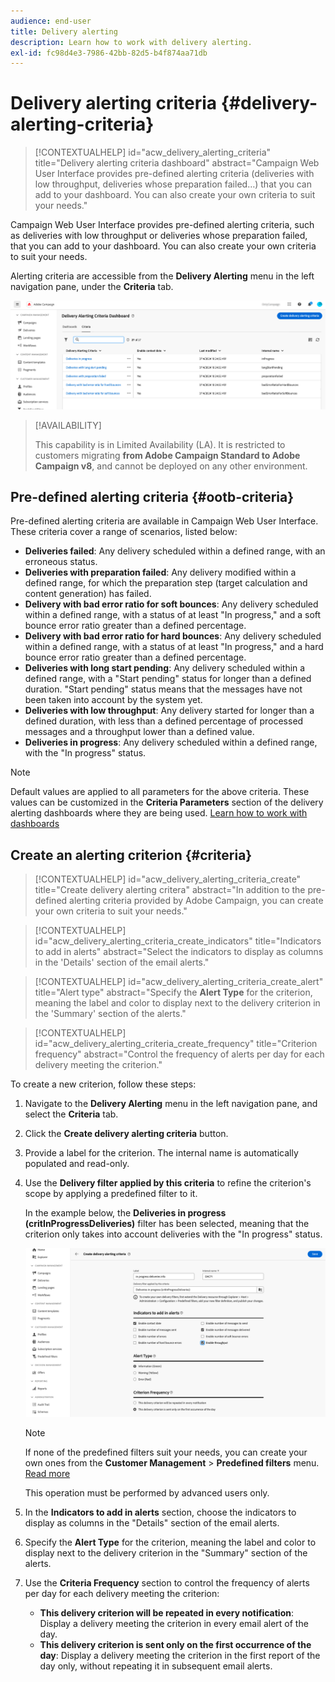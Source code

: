 ```yaml
---
audience: end-user
title: Delivery alerting
description: Learn how to work with delivery alerting.
exl-id: fc98d4e3-7986-42bb-82d5-b4f874aa71db
---
```

# Delivery alerting criteria {#delivery-alerting-criteria}

>[!CONTEXTUALHELP]
>id="acw_delivery_alerting_criteria"
>title="Delivery alerting criteria dashboard"
>abstract="Campaign Web User Interface provides pre-defined alerting criteria (deliveries with low throughput, deliveries whose preparation failed…) that you can add to your dashboard. You can also create your own criteria to suit your needs."

Campaign Web User Interface provides pre-defined alerting criteria, such as deliveries with low throughput or deliveries whose preparation failed, that you can add to your dashboard. You can also create your own criteria to suit your needs.

Alerting criteria are accessible from the **Delivery Alerting** menu in the left navigation pane, under the **Criteria** tab.

![List of alerting criteria displayed in the Delivery Alerting menu](assets/alerting-criteria-list.png)

>[!AVAILABILITY]
>
>This capability is in Limited Availability (LA). It is restricted to customers migrating **from Adobe Campaign Standard to Adobe Campaign v8**, and cannot be deployed on any other environment.

## Pre-defined alerting criteria {#ootb-criteria}

Pre-defined alerting criteria are available in Campaign Web User Interface. These criteria cover a range of scenarios, listed below:

* **Deliveries failed**: Any delivery scheduled within a defined range, with an erroneous status.
* **Deliveries with preparation failed**: Any delivery modified within a defined range, for which the preparation step (target calculation and content generation) has failed. 
* **Delivery with bad error ratio for soft bounces**: Any delivery scheduled within a defined range, with a status of at least "In progress," and a soft bounce error ratio greater than a defined percentage.
* **Delivery with bad error ratio for hard bounces**: Any delivery scheduled within a defined range, with a status of at least "In progress," and a hard bounce error ratio greater than a defined percentage.
* **Deliveries with long start pending**: Any delivery scheduled within a defined range, with a "Start pending" status for longer than a defined duration. "Start pending" status means that the messages have not been taken into account by the system yet.
* **Deliveries with low throughput**: Any delivery started for longer than a defined duration, with less than a defined percentage of processed messages and a throughput lower than a defined value.
* **Deliveries in progress**: Any delivery scheduled within a defined range, with the "In progress" status.

>[!NOTE]
>
>Default values are applied to all parameters for the above criteria. These values can be customized in the **Criteria Parameters** section of the delivery alerting dashboards where they are being used. [Learn how to work with dashboards](../msg/delivery-alerting-dashboards.md)

## Create an alerting criterion {#criteria}

>[!CONTEXTUALHELP]
>id="acw_delivery_alerting_criteria_create"
>title="Create delivery alerting critera"
>abstract="In addition to the pre-defined alerting criteria provided by Adobe Campaign, you can create your own criteria to suit your needs."

>[!CONTEXTUALHELP]
>id="acw_delivery_alerting_criteria_create_indicators"
>title="Indicators to add in alerts"
>abstract="Select the indicators to display as columns in the 'Details' section of the email alerts."

>[!CONTEXTUALHELP]
>id="acw_delivery_alerting_criteria_create_alert"
>title="Alert type"
>abstract="Specify the **Alert Type** for the criterion, meaning the label and color to display next to the delivery criterion in the 'Summary' section of the alerts."

>[!CONTEXTUALHELP]
>id="acw_delivery_alerting_criteria_create_frequency"
>title="Criterion frequency"
>abstract="Control the frequency of alerts per day for each delivery meeting the criterion."

To create a new criterion, follow these steps:

1. Navigate to the **Delivery Alerting** menu in the left navigation pane, and select the **Criteria** tab.
1. Click the **Create delivery alerting criteria** button.
1. Provide a label for the criterion. The internal name is automatically populated and read-only.
1. Use the **Delivery filter applied by this criteria** to refine the criterion's scope by applying a predefined filter to it.

    In the example below, the **Deliveries in progress (critInProgressDeliveries)** filter has been selected, meaning that the criterion only takes into account deliveries with the "In progress" status.

    ![Example of alerting criteria properties with selected filter](assets/alerting-criteria-properties.png)

    >[!NOTE]
    >
    >If none of the predefined filters suit your needs, you can create your own ones from the **Customer Management** > **Predefined filters** menu. [Read more](../get-started/predefined-filters.md)
    >
    >This operation must be performed by advanced users only.

1. In the **Indicators to add in alerts** section, choose the indicators to display as columns in the "Details" section of the email alerts.

1. Specify the **Alert Type** for the criterion, meaning the label and color to display next to the delivery criterion in the "Summary" section of the alerts.

1. Use the **Criteria Frequency** section to control the frequency of alerts per day for each delivery meeting the criterion:

    * **This delivery criterion will be repeated in every notification**: Display a delivery meeting the criterion in every email alert of the day.
    * **This delivery criterion is sent only on the first occurrence of the day**: Display a delivery meeting the criterion in the first report of the day only, without repeating it in subsequent email alerts.